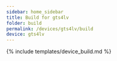 ```yaml
---
sidebar: home_sidebar
title: Build for gts4lv
folder: build
permalink: /devices/gts4lv/build
device: gts4lv
---
```

{% include templates/device_build.md %}
